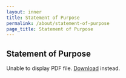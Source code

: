 ```yaml
---
layout: inner
title: Statement of Purpose
permalink: /about/statement-of-purpose
page_title: Statement of Purpose
---
```

<head>
    <link rel="stylesheet" href="{{ "/css/article.css" | prepend: site.baseurl }}">
</head>
<div class="article">
<h2> Statement of Purpose </h2>
<object data="/img/others/boston_university.pdf" type="application/pdf" width="100%" height="800px">
 <p>Unable to display PDF file. <a href="/img/others/boston_university.pdf">Download</a> instead.</p>
</object>
</div>